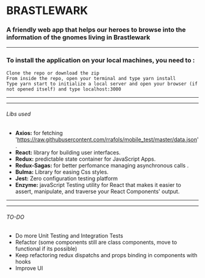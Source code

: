 # BRASTLEWARK
### A friendly web app that helps our heroes to browse into the information of the gnomes living in Brastlewark

---


### To install the application on your local machines, you need to :

    Clone the repo or download the zip
    From inside the repo, open your terminal and type yarn install 
    Type yarn start to initialize a local server and open your browser (if not opened itself) and type localhost:3000

---
---

###### Libs used

* **Axios:** for fetching 'https://raw.githubusercontent.com/rrafols/mobile_test/master/data.json'.
* **React:** library for building user interfaces.
* **Redux:** predictable state container for JavaScript Apps.
* **Redux-Sagas:** for better perfomance managing asynchronous calls .
* **Bulma:** Library for easing Css styles.
* **Jest:** Zero configuration testing platform
* **Enzyme:** javaScript Testing utility for React that makes it easier to assert, manipulate, and traverse your React Components' output.



---
---

###### TO-DO
  * Do more Unit Testing and Integration Tests
  * Refactor (some components still are class components, move to functional if its possible)
  * Keep refactoring redux dispatchs and props binding in components with hooks
  * Improve UI